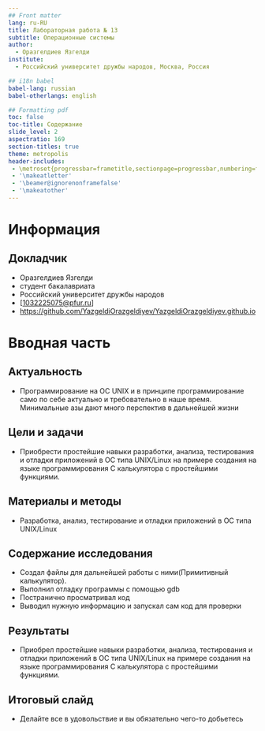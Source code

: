 ```yaml
---
## Front matter
lang: ru-RU
title: Лабораторная работа № 13
subtitle: Операционные системы
author:
  - Оразгелдиев Язгелди
institute:
  - Российский университет дружбы народов, Москва, Россия

## i18n babel
babel-lang: russian
babel-otherlangs: english

## Formatting pdf
toc: false
toc-title: Содержание
slide_level: 2
aspectratio: 169
section-titles: true
theme: metropolis
header-includes:
 - \metroset{progressbar=frametitle,sectionpage=progressbar,numbering=fraction}
 - '\makeatletter'
 - '\beamer@ignorenonframefalse'
 - '\makeatother'
---
```


# Информация

## Докладчик

  * Оразгелдиев Язгелди
  * студент бакалавриата
  * Российский университет дружбы народов
  * [1032225075@pfur.ru]
  * <https://github.com/YazgeldiOrazgeldiyev/YazgeldiOrazgeldiyev.github.io>

# Вводная часть

## Актуальность

- Программирование на ОС UNIX и в принципе программирование само по себе актуально и требовательно в наше время. Минимальные азы дают много перспектив в дальнейшей жизни

## Цели и задачи

- Приобрести простейшие навыки разработки, анализа, тестирования и отладки приложений в ОС типа UNIX/Linux на примере создания на языке программирования С калькулятора с простейшими функциями.

## Материалы и методы

- Разработка, анализ, тестирование и отладки приложений в ОС типа UNIX/Linux

## Содержание исследования

- Создал файлы для дальнейшей работы с ними(Примитивный калькулятор).
- Выполнил отладку программы с помощью gdb
- Постранично просматривал код
- Выводил нужную информацию и запускал сам код для проверки

## Результаты

- Приобрел простейшие навыки разработки, анализа, тестирования и отладки приложений в ОС типа UNIX/Linux на примере создания на языке программирования С калькулятора с простейшими функциями.

## Итоговый слайд

- Делайте все в удовольствие и вы обязательно чего-то добьетесь

